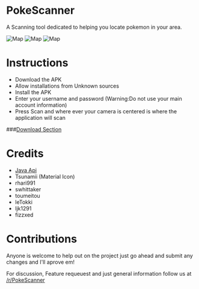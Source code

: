 # PokeScanner
A Scanning tool dedicated to helping you locate pokemon in your area. 

![Map](http://i.imgur.com/aHofJAV.png)
![Map](http://i.imgur.com/7szBuM0.png)
![Map](http://i.imgur.com/u8zPO1B.png)

# Instructions
- Download the APK
- Allow installations from Unknown sources
- Install the APK
- Enter your username and password (Warning:Do not use your main account information)
- Press Scan and where ever your camera is centered is where the application will scan


###[Download Section](https://github.com/BrianEstrada/PokeScanner/releases)

# Credits
- [Java Api](https://github.com/Grover-c13/PokeGOAPI-Java/)
- Tsunamii (Material Icon)
- rhari991
- swhittaker
- toumeitou
- leTokki
- ljk1291
- fizzxed


# Contributions
Anyone is welcome to help out on the project just go ahead and submit any changes and I'll aprove em!


For discussion, Feature requeuest and just general information follow us at [/r/PokeScanner](https://www.reddit.com/r/PokeScanner)
